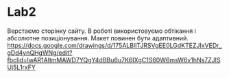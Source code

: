 # Lab2
Верстаємо сторінку сайту. В роботі використовуємо обтікання і абсолютне позиціонування. Макет повинен бути адаптивний.  https://docs.google.com/drawings/d/175ALBlITJRSVgEE0LGdKTEZJIxVEDr_gDd4ynQHgWNg/edit?fbclid=IwAR1AltmMAWD7YQgY4dBBu6u7K6IXgC1S60W6msW6v1hNs7ZJlSUj5L1rxFY

